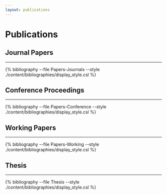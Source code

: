 ```yaml
---
layout: publications
---
```


# Publications


## Journal Papers
------------------------

{% bibliography --file Papers-Journals --style ./content/bibliographies/display_style.csl %}


## Conference Proceedings
------------------------

{% bibliography --file Papers-Conference --style ./content/bibliographies/display_style.csl %}


## Working Papers
------------------------

{% bibliography --file Papers-Working --style ./content/bibliographies/display_style.csl %}


## Thesis
------------------------

{% bibliography --file Thesis --style ./content/bibliographies/display_style.csl %}


